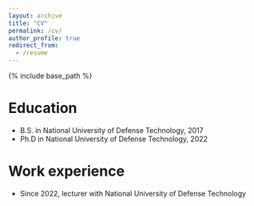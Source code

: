 ```yaml
---
layout: archive
title: "CV"
permalink: /cv/
author_profile: true
redirect_from:
  - /resume
---
```


{% include base_path %}

Education
======
* B.S. in National University of Defense Technology, 2017
* Ph.D in National University of Defense Technology, 2022

Work experience
======
* Since 2022, lecturer with National University of Defense Technology
